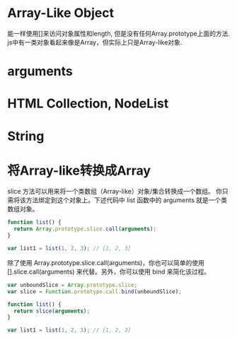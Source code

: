 # Array-Like Object
能一样使用[]来访问对象属性和length, 但是没有任何Array.prototype上面的方法.
js中有一类对象看起来像是Array，但实际上只是Array-like对象.

# arguments

# HTML Collection, NodeList
# String

# 将Array-like转换成Array
slice 方法可以用来将一个类数组（Array-like）对象/集合转换成一个数组。
你只需将该方法绑定到这个对象上。下述代码中 list 函数中的 arguments 就是一个类数组对象。
```js
function list() {
  return Array.prototype.slice.call(arguments);
}

var list1 = list(1, 2, 3); // [1, 2, 3]
```

除了使用 Array.prototype.slice.call(arguments)，你也可以简单的使用 [].slice.call(arguments) 来代替。另外，你可以使用 bind 来简化该过程。
```js
var unboundSlice = Array.prototype.slice;
var slice = Function.prototype.call.bind(unboundSlice);

function list() {
  return slice(arguments);
}

var list1 = list(1, 2, 3); // [1, 2, 3]
```
